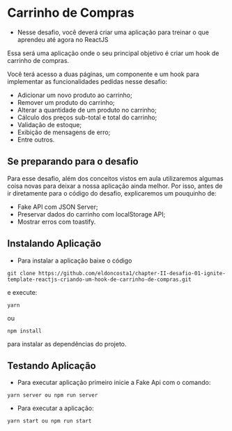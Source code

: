 # Carrinho de Compras

- Nesse desafio, você deverá criar uma aplicação para treinar o que aprendeu até agora no ReactJS

Essa será uma aplicação onde o seu principal objetivo é criar um hook de carrinho de compras. 

Você terá acesso a duas páginas, um componente e um hook para implementar as funcionalidades pedidas nesse desafio:

- Adicionar um novo produto ao carrinho;
- Remover um produto do carrinho;
- Alterar a quantidade de um produto no carrinho;
- Cálculo dos preços sub-total e total do carrinho;
- Validação de estoque;
- Exibição de mensagens de erro;
- Entre outros.

## Se preparando para o desafio

Para esse desafio, além dos conceitos vistos em aula utilizaremos algumas coisa novas para deixar a nossa aplicação ainda melhor. Por isso, antes de ir diretamente para o código do desafio, explicaremos um pouquinho de:

- Fake API com JSON Server;
- Preservar dados do carrinho com localStorage API;
- Mostrar erros com toastify.

## Instalando Aplicação

- Para instalar a aplicação baixe o código 

`git clone https://github.com/eldoncosta1/chapter-II-desafio-01-ignite-template-reactjs-criando-um-hook-de-carrinho-de-compras.git`

e execute:

`
yarn
`

ou

`
npm install
`

para instalar as dependências do projeto.

## Testando Aplicação

- Para executar aplicação primeiro inicie a Fake Api com o comando:

 `yarn server ou npm run server`

- Para executar a aplicação:

 `yarn start ou npm run start`
